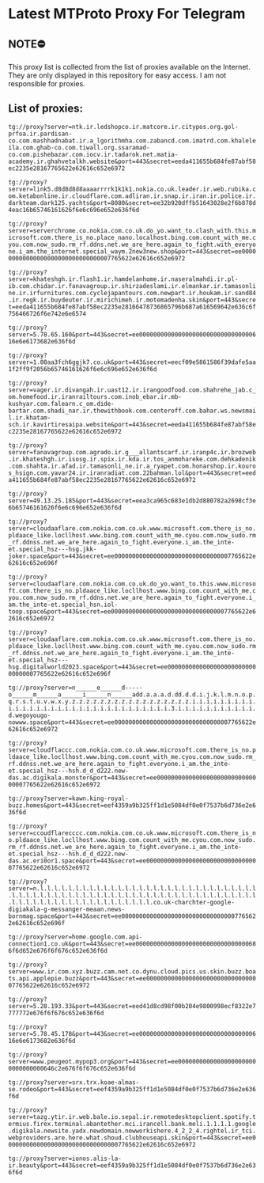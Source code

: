 # Latest MTProto Proxy For Telegram

## NOTE⛔

This proxy list is collected from the list of proxies available on the Internet. They are only displayed in this repository for easy access. I am not responsible for proxies.

## List of proxies:

`tg://proxy?server=ntk.ir.ledshopco.ir.matcore.ir.citypos.org.gol-prfoa.ir.pardisan-co.com.mashhadnabat.ir.a_lgorithmha.com.zabancd.com.imatrd.com.khaleleila.com.ghab-co.com.tiwall.org.ssaramad-co.com.pishebazar.com.iocv.ir.tadarok.net.matia-academy.ir.ghahvetalkh.website&port=443&secret=eeda411655b684fe87abf58ec2235e28167765622e62616c652e6972`

`tg://proxy?server=link5.d8d8d8d8aaaarrrrk1k1k1.nokia.co.uk.leader.ir.web.rubika.com.ketabonline.ir.cloudflare.com.adliran.ir.snap.ir.iran.ir.police.ir.darkteam.dark125.yachts&port=8080&secret=ee32b920dffb51643028e2f6b878d4eac16b65746161626f6e6c696e652e636f6d`

`tg://proxy?server=serverchrome.co.nokia.com.co.uk.do_yo.want_to.clash_with.this.microsoft.com.there_is_no.place_nano.localhost.bing.com.count_with_me.cyou.com.now_sudo.rm_rf.ddns.net.we_are_here.again_to_fight.with_everyone.i_am.the_internet.special_waym.2new3new.shop&port=443&secret=ee000000000000000000000000000000007765622e62616c652e6972`

`tg://proxy?server=khateshgh.ir.flash1.ir.hamdelanhome.ir.naseralmahdi.ir.pl-ib.com.chidar.ir.fanavagroup.ir.shirzadeslami.ir.elmankar.ir.tamasonline.ir.irfurnitures.com.cyclejapantours.com.newpart.ir.houkam.ir.sand84.ir.regk.ir.buydeuter.ir.mirichimeh.ir.motemadenha.skin&port=443&secret=eeda411655b684fe87abf58ec2235e28166478736865796b687a616569642e636c6f756466726f6e742e6e6574`

`tg://proxy?server=5.78.65.160&port=443&secret=ee00000000000000000000000000000000616e6e6173682e636f6d`

`tg://proxy?server=1.00aa3fch6ggjk7.co.uk&port=443&secret=eecf09e5861586f39dafe5aa1f2ff9f2056b65746161626f6e6c696e652e636f6d`

`tg://proxy?server=vager.ir.divangah.ir.uast12.ir.irangoodfood.com.shahrehe_jab.c_om.homefood.ir.iranrailtours.com.inob_ebar.ir.mb-kushyar.com.falearn.c_om.dide-bartar.com.shadi_nar.ir.thewithbook.com.centeroff.com.bahar.ws.newsmail.ir.khatam-sch.ir.kavirtiresaipa.website&port=443&secret=eeda411655b684fe87abf58ec2235e28167765622e62616c652e6972`

`tg://proxy?server=fanavagroup.com.agrado.ir.g___allantscarf.ir.iranp4c.ir.brozweb.ir.khateshgh.ir.isosg.ir.spix.ir.kda.ir.tos_anmohareke.com.dehkadenik.com.shahta.ir.afad.ir.tamasonli_ne.ir.a_ryapet.com.honarshop.ir.kouros_hsign.com.yavar24.ir.iranradiat.com.22bahman.lol&port=443&secret=eeda411655b684fe87abf58ec2235e28167765622e62616c652e6972`

`tg://proxy?server=49.13.25.185&port=443&secret=eea3ca965c683e1db2d880782a2698cf3e6b65746161626f6e6c696e652e636f6d`

`tg://proxy?server=cloudaaflare.com.nokia.com.co.uk.www.microsoft.com.there_is_no.pldaace_like.locllhost.www.bing.com.count_with_me.cyou.com.now_sudo.rm_rf.ddnss.net.we_are_here.again_to_fight.everyone.i_am.the_inte-et.special_hsz---hsg.jkk-joker.space&port=443&secret=ee000000000000000000000000000000007765622e62616c652e696f`

`tg://proxy?server=cloudaaflare.com.nokia.com.co.uk.do_yo.want_to.this.www.microsoft.com.there_is_no.pldaace_like.locllhost.www.bing.com.count_with_me.cyou.com.now_sudo.rm_rf.ddns.net.we_are_here.again_to_fight.everyone.i_am.the_inte-et.special_hsn.iol-toop.space&port=443&secret=ee000000000000000000000000000000007765622e62616c652e6972`

`tg://proxy?server=cloudaaflare.com.nokia.com.co.uk.www.microsoft.com.there_is_no.pldaace_like.locllhost.www.bing.com.count_with_me.cyou.com.now_sudo.rm_rf.ddnss.net.we_are_here.again_to_fight.everyone.i_am.the_inte-et.special_hsz---hsg.digitalworld2023.space&port=443&secret=ee000000000000000000000000000000007765622e62616c652e696f`

`tg://proxy?server=n______e______d-----o______m______a______i______n______add.a.a.a.d.dd.d.d.i.j.k.l.m.n.o.p.q.r.s.t.u.v.w.x.y.z.z.z.z.z.z.z.z.z.z.z.z.z.z.z.z.z.i.i.i.i.i.i.i.i.i.i.i.i.i.i.i.i.i.i.i.i.i.i.i.i.i.i.i.i.i.i.i.i.3.i.i.i.i.i.i.i.i.i.i.i.d.wegoyougo-nowww.space&port=443&secret=ee000000000000000000000000000000007765622e62616c652e6972`

`tg://proxy?server=cloudflaccc.com.nokia.com.co.uk.www.microsoft.com.there_is_no.pldaace_like.locllhost.www.bing.com.count_with_me.cyou.com.now_sudo.rm_rf.ddnss.net.we_are_here.again_to_fight.everyone.i_am.the_inte-et.special_hsz---hsh.d_d_d222.new-das.ac.digikala.monster&port=443&secret=ee000000000000000000000000000000007765622e62616c652e6972`

`tg://proxy?server=kawn.king-royal-buzz.homes&port=443&secret=eef4359a9b325ff1d1e5084df0e0f7537b6d736e2e636f6d`

`tg://proxy?server=ccoudflarecccc.com.nokia.com.co.uk.www.microsoft.com.there_is_no.pldaace_like.locllhost.www.bing.com.count_with_me.cyou.com.now_sudo.rm_rf.ddnss.net.we_are_here.again_to_fight.everyone.i_am.the_inte-et.special_hsz---hsh.d_d_d222.new-das.ac.eri0or1.space&port=443&secret=ee000000000000000000000000000000007765622e62616c652e6972`

`tg://proxy?server=n.l.l.l.l.l.l.l.l.l.l.l.l.l.l.l.l.l.l.l.l.l.l.l.l.l.l.l.l.l.l.l.l.l.l.l.l.l.l.l.l.l.l.l.l.l.l.l.l.l.l.l.l.l.l.l.l.l.l.l.l.l.l.l.l.l.l.l.l.l.l.l.l.l.l.l.l.l.l.l.l.l.l.l.l.l.l.co.uk-charchter-google-digiakala-g-messanger-meaan.news-bornmag.space&port=443&secret=ee000000000000000000000000000000007765622e62616c652e696f`

`tg://proxy?server=home.google.com.api-connection1.co.uk&port=443&secret=ee00000000000000000000000000000000686f6d652e676f6f676c652e636f6d`

`tg://proxy?server=www.ir.com.xyz.buzz.cam.net.co.dynu.cloud.pics.us.skin.buzz.boats.api.applepie.buzz&port=443&secret=ee000000000000000000000000000000007765622e62616c652e6972`

`tg://proxy?server=5.28.193.33&port=443&secret=eed41d8cd98f00b204e9800998ecf8322e7777772e676f6f676c652e636f6d`

`tg://proxy?server=5.78.45.178&port=443&secret=ee00000000000000000000000000000000616e6e6173682e636f6d`

`tg://proxy?server=www.peugeot.mypop3.org&port=443&secret=ee00000000000000000000000000000000646c2e676f6f676c652e636f6d`

`tg://proxy?server=srx.trx.koae-almas-se.rodeo&port=443&secret=eef4359a9b325ff1d1e5084df0e0f7537b6d736e2e636f6d`

`tg://proxy?server=tazg.ytir.ir.web.bale.io.sepal.ir.remotedesktopclient.spotify.termius.firex.terminal.abantether.mci.irancell.bank.meli.1.1.1.1.google.digikala.newsite.yadx.newdomain.newworkishere.4_2_2_4.rightel.ir_tci.webproviders.are.here.what.shoud.clubhouseapi.skin&port=443&secret=ee000000000000000000000000000000007765622e62616c652e6972`

`tg://proxy?server=ionos.alis-la-ir.beauty&port=443&secret=eef4359a9b325ff1d1e5084df0e0f7537b6d736e2e636f6d`

